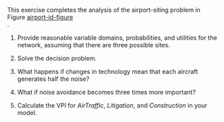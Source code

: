 

This exercise completes the analysis of the
airport-siting problem in Figure <a class="insideBookFigRef" target="_blank" href="https://simoncarrignon.github.io/aima-exercises/figures/airport-id-figure.png">airport-id-figure</a><br>.

1.  Provide reasonable variable domains, probabilities, and utilities
    for the network, assuming that there are three possible sites.<br>

2.  Solve the decision problem.<br>

3.  What happens if changes in technology mean that each aircraft
    generates half the noise?<br>

4.  What if noise avoidance becomes three times more important?<br>

5.  Calculate the VPI for ${AirTraffic}$, ${Litigation}$, and
    ${Construction}$ in your model.<br>
